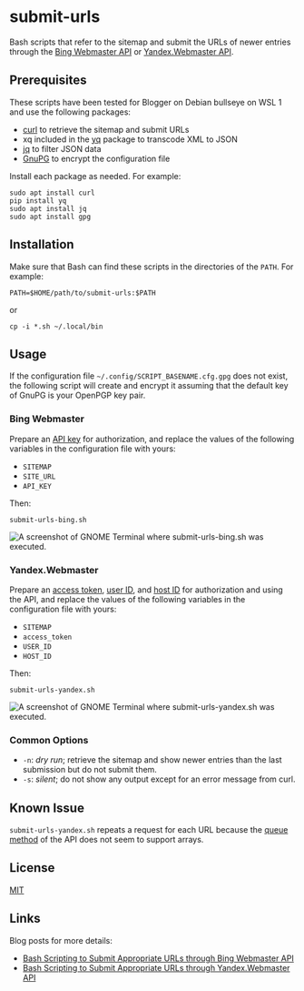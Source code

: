 # submit-urls #

<!-- Bash scripts that refer to sitemap and submit URLs through Bing Webmaster or Yandex.Webmaster API -->

Bash scripts that refer to the sitemap and submit the URLs of newer
entries through the [Bing Webmaster
API](https://docs.microsoft.com/en-us/bingwebmaster/) or
[Yandex.Webmaster API](https://yandex.com/dev/webmaster/).

## Prerequisites ##

These scripts have been tested for Blogger on Debian bullseye on WSL 1
and use the following packages:

  * [curl](https://curl.se/) to retrieve the sitemap and submit URLs
  * xq included in the [yq](https://kislyuk.github.io/yq/) package to
    transcode XML to JSON
  * [jq](https://stedolan.github.io/jq/) to filter JSON data
  * [GnuPG](https://gnupg.org/index.html) to encrypt the configuration
    file

Install each package as needed.  For example:

``` shell
sudo apt install curl
pip install yq
sudo apt install jq
sudo apt install gpg
```

## Installation ##

Make sure that Bash can find these scripts in the directories of the
`PATH`.  For example:

``` shell
PATH=$HOME/path/to/submit-urls:$PATH
```

or

``` shell
cp -i *.sh ~/.local/bin
```

## Usage ##

If the configuration file `~/.config/SCRIPT_BASENAME.cfg.gpg` does not
exist, the following script will create and encrypt it assuming that
the default key of GnuPG is your OpenPGP key pair.

### Bing Webmaster ###

Prepare an [API
key](https://docs.microsoft.com/en-us/bingwebmaster/getting-access)
for authorization, and replace the values of the following variables
in the configuration file with yours:

  * `SITEMAP`
  * `SITE_URL`
  * `API_KEY`

Then:

``` shell
submit-urls-bing.sh
```

![A screenshot of GNOME Terminal where submit-urls-bing.sh was
executed.](https://dl.dropboxusercontent.com/s/sx3od1rkt5kvd2n/20210508T210815.png)

### Yandex.Webmaster ###

Prepare an [access
token](https://yandex.com/dev/oauth/doc/dg/tasks/get-oauth-token.html),
[user
ID](https://yandex.com/dev/webmaster/doc/dg/reference/user.html), and
[host
ID](https://yandex.com/dev/webmaster/doc/dg/reference/hosts.html) for
authorization and using the API, and replace the values of the
following variables in the configuration file with yours:

  * `SITEMAP`
  * `access_token`
  * `USER_ID`
  * `HOST_ID`

Then:

``` shell
submit-urls-yandex.sh
```

![A screenshot of GNOME Terminal where submit-urls-yandex.sh was
executed.](https://dl.dropboxusercontent.com/s/dy0xjjramehpkmg/20210508T211203.png)

### Common Options ###

  * `-n`: *dry run*; retrieve the sitemap and show newer entries than
    the last submission but do not submit them.
  * `-s`: *silent*; do not show any output except for an error message
    from curl.

## Known Issue ##

`submit-urls-yandex.sh` repeats a request for each URL because the
[queue
method](https://yandex.com/dev/webmaster/doc/dg/reference/host-recrawl-post.html)
of the API does not seem to support arrays.

## License ##

[MIT](LICENSE.md)

## Links ##

Blog posts for more details:

  * [Bash Scripting to Submit Appropriate URLs through Bing Webmaster API](https://carmine560.blogspot.com/2020/12/bash-scripting-to-submit-urls-through.html)
  * [Bash Scripting to Submit Appropriate URLs through Yandex.Webmaster API](https://carmine560.blogspot.com/2021/04/bash-scripting-to-submit-appropriate.html)

